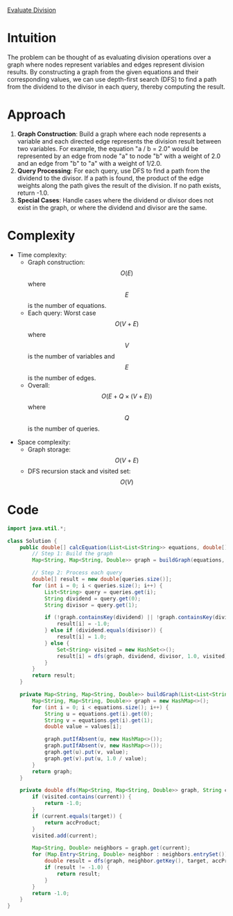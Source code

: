 [Evaluate Division](https://leetcode.com/problems/evaluate-division)

# Intuition
The problem can be thought of as evaluating division operations over a graph where nodes represent variables and edges represent division results. By constructing a graph from the given equations and their corresponding values, we can use depth-first search (DFS) to find a path from the dividend to the divisor in each query, thereby computing the result.

# Approach
1. **Graph Construction**: Build a graph where each node represents a variable and each directed edge represents the division result between two variables. For example, the equation "a / b = 2.0" would be represented by an edge from node "a" to node "b" with a weight of 2.0 and an edge from "b" to "a" with a weight of 1/2.0.
2. **Query Processing**: For each query, use DFS to find a path from the dividend to the divisor. If a path is found, the product of the edge weights along the path gives the result of the division. If no path exists, return -1.0.
3. **Special Cases**: Handle cases where the dividend or divisor does not exist in the graph, or where the dividend and divisor are the same.

# Complexity
- Time complexity:
  - Graph construction: $$O(E)$$ where $$E$$ is the number of equations.
  - Each query: Worst case $$O(V + E)$$ where $$V$$ is the number of variables and $$E$$ is the number of edges.
  - Overall: $$O(E + Q \times (V + E))$$ where $$Q$$ is the number of queries.
* Space complexity: 
  - Graph storage: $$O(V + E)$$
  - DFS recursion stack and visited set: $$O(V)$$
  
# Code
```java
import java.util.*;

class Solution {
    public double[] calcEquation(List<List<String>> equations, double[] values, List<List<String>> queries) {
        // Step 1: Build the graph
        Map<String, Map<String, Double>> graph = buildGraph(equations, values);

        // Step 2: Process each query
        double[] result = new double[queries.size()];
        for (int i = 0; i < queries.size(); i++) {
            List<String> query = queries.get(i);
            String dividend = query.get(0);
            String divisor = query.get(1);

            if (!graph.containsKey(dividend) || !graph.containsKey(divisor)) {
                result[i] = -1.0;
            } else if (dividend.equals(divisor)) {
                result[i] = 1.0;
            } else {
                Set<String> visited = new HashSet<>();
                result[i] = dfs(graph, dividend, divisor, 1.0, visited);
            }
        }
        return result;
    }

    private Map<String, Map<String, Double>> buildGraph(List<List<String>> equations, double[] values) {
        Map<String, Map<String, Double>> graph = new HashMap<>();
        for (int i = 0; i < equations.size(); i++) {
            String u = equations.get(i).get(0);
            String v = equations.get(i).get(1);
            double value = values[i];

            graph.putIfAbsent(u, new HashMap<>());
            graph.putIfAbsent(v, new HashMap<>());
            graph.get(u).put(v, value);
            graph.get(v).put(u, 1.0 / value);
        }
        return graph;
    }

    private double dfs(Map<String, Map<String, Double>> graph, String current, String target, double accProduct, Set<String> visited) {
        if (visited.contains(current)) {
            return -1.0;
        }
        if (current.equals(target)) {
            return accProduct;
        }
        visited.add(current);

        Map<String, Double> neighbors = graph.get(current);
        for (Map.Entry<String, Double> neighbor : neighbors.entrySet()) {
            double result = dfs(graph, neighbor.getKey(), target, accProduct * neighbor.getValue(), visited);
            if (result != -1.0) {
                return result;
            }
        }
        return -1.0;
    }
}
```